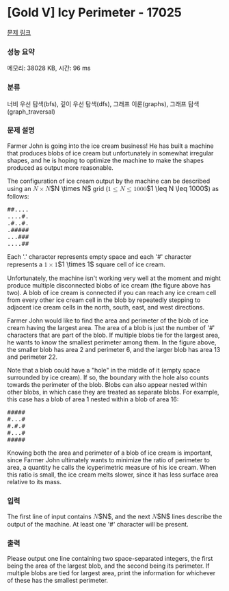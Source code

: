 # [Gold V] Icy Perimeter - 17025 

[문제 링크](https://www.acmicpc.net/problem/17025) 

### 성능 요약

메모리: 38028 KB, 시간: 96 ms

### 분류

너비 우선 탐색(bfs), 깊이 우선 탐색(dfs), 그래프 이론(graphs), 그래프 탐색(graph_traversal)

### 문제 설명

<p>Farmer John is going into the ice cream business! He has built a machine that produces blobs of ice cream but unfortunately in somewhat irregular shapes, and he is hoping to optimize the machine to make the shapes produced as output more reasonable.</p>

<p>The configuration of ice cream output by the machine can be described using an <mjx-container class="MathJax" jax="CHTML" style="font-size: 109%; position: relative;"><mjx-math class="MJX-TEX" aria-hidden="true"><mjx-mi class="mjx-i"><mjx-c class="mjx-c1D441 TEX-I"></mjx-c></mjx-mi><mjx-mo class="mjx-n" space="3"><mjx-c class="mjx-cD7"></mjx-c></mjx-mo><mjx-mi class="mjx-i" space="3"><mjx-c class="mjx-c1D441 TEX-I"></mjx-c></mjx-mi></mjx-math><mjx-assistive-mml unselectable="on" display="inline"><math xmlns="http://www.w3.org/1998/Math/MathML"><mi>N</mi><mo>×</mo><mi>N</mi></math></mjx-assistive-mml><span aria-hidden="true" class="no-mathjax mjx-copytext">$N \times N$</span></mjx-container> grid (<mjx-container class="MathJax" jax="CHTML" style="font-size: 109%; position: relative;"><mjx-math class="MJX-TEX" aria-hidden="true"><mjx-mn class="mjx-n"><mjx-c class="mjx-c31"></mjx-c></mjx-mn><mjx-mo class="mjx-n" space="4"><mjx-c class="mjx-c2264"></mjx-c></mjx-mo><mjx-mi class="mjx-i" space="4"><mjx-c class="mjx-c1D441 TEX-I"></mjx-c></mjx-mi><mjx-mo class="mjx-n" space="4"><mjx-c class="mjx-c2264"></mjx-c></mjx-mo><mjx-mn class="mjx-n" space="4"><mjx-c class="mjx-c31"></mjx-c><mjx-c class="mjx-c30"></mjx-c><mjx-c class="mjx-c30"></mjx-c><mjx-c class="mjx-c30"></mjx-c></mjx-mn></mjx-math><mjx-assistive-mml unselectable="on" display="inline"><math xmlns="http://www.w3.org/1998/Math/MathML"><mn>1</mn><mo>≤</mo><mi>N</mi><mo>≤</mo><mn>1000</mn></math></mjx-assistive-mml><span aria-hidden="true" class="no-mathjax mjx-copytext">$1 \leq N \leq 1000$</span></mjx-container>) as follows:</p>

<pre>##....
....#.
.#..#.
.#####
...###
....##
</pre>

<p>Each '.' character represents empty space and each '#' character represents a <mjx-container class="MathJax" jax="CHTML" style="font-size: 109%; position: relative;"><mjx-math class="MJX-TEX" aria-hidden="true"><mjx-mn class="mjx-n"><mjx-c class="mjx-c31"></mjx-c></mjx-mn><mjx-mo class="mjx-n" space="3"><mjx-c class="mjx-cD7"></mjx-c></mjx-mo><mjx-mn class="mjx-n" space="3"><mjx-c class="mjx-c31"></mjx-c></mjx-mn></mjx-math><mjx-assistive-mml unselectable="on" display="inline"><math xmlns="http://www.w3.org/1998/Math/MathML"><mn>1</mn><mo>×</mo><mn>1</mn></math></mjx-assistive-mml><span aria-hidden="true" class="no-mathjax mjx-copytext">$1 \times 1$</span></mjx-container> square cell of ice cream.</p>

<p>Unfortunately, the machine isn't working very well at the moment and might produce multiple disconnected blobs of ice cream (the figure above has two). A blob of ice cream is connected if you can reach any ice cream cell from every other ice cream cell in the blob by repeatedly stepping to adjacent ice cream cells in the north, south, east, and west directions.</p>

<p>Farmer John would like to find the area and perimeter of the blob of ice cream having the largest area. The area of a blob is just the number of '#' characters that are part of the blob. If multiple blobs tie for the largest area, he wants to know the smallest perimeter among them. In the figure above, the smaller blob has area 2 and perimeter 6, and the larger blob has area 13 and perimeter 22.</p>

<p>Note that a blob could have a "hole" in the middle of it (empty space surrounded by ice cream). If so, the boundary with the hole also counts towards the perimeter of the blob. Blobs can also appear nested within other blobs, in which case they are treated as separate blobs. For example, this case has a blob of area 1 nested within a blob of area 16:</p>

<pre>#####
#...#
#.#.#
#...#
#####
</pre>

<p>Knowing both the area and perimeter of a blob of ice cream is important, since Farmer John ultimately wants to minimize the ratio of perimeter to area, a quantity he calls the icyperimetric measure of his ice cream. When this ratio is small, the ice cream melts slower, since it has less surface area relative to its mass.</p>

### 입력 

 <p>The first line of input contains <mjx-container class="MathJax" jax="CHTML" style="font-size: 109%; position: relative;"><mjx-math class="MJX-TEX" aria-hidden="true"><mjx-mi class="mjx-i"><mjx-c class="mjx-c1D441 TEX-I"></mjx-c></mjx-mi></mjx-math><mjx-assistive-mml unselectable="on" display="inline"><math xmlns="http://www.w3.org/1998/Math/MathML"><mi>N</mi></math></mjx-assistive-mml><span aria-hidden="true" class="no-mathjax mjx-copytext">$N$</span></mjx-container>, and the next <mjx-container class="MathJax" jax="CHTML" style="font-size: 109%; position: relative;"><mjx-math class="MJX-TEX" aria-hidden="true"><mjx-mi class="mjx-i"><mjx-c class="mjx-c1D441 TEX-I"></mjx-c></mjx-mi></mjx-math><mjx-assistive-mml unselectable="on" display="inline"><math xmlns="http://www.w3.org/1998/Math/MathML"><mi>N</mi></math></mjx-assistive-mml><span aria-hidden="true" class="no-mathjax mjx-copytext">$N$</span></mjx-container> lines describe the output of the machine. At least one '#' character will be present.</p>

### 출력 

 <p>Please output one line containing two space-separated integers, the first being the area of the largest blob, and the second being its perimeter. If multiple blobs are tied for largest area, print the information for whichever of these has the smallest perimeter.</p>


